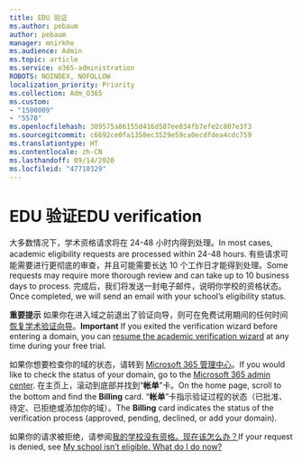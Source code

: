 ```yaml
---
title: EDU 验证
ms.author: pebaum
author: pebaum
manager: mnirkhe
ms.audience: Admin
ms.topic: article
ms.service: o365-administration
ROBOTS: NOINDEX, NOFOLLOW
localization_priority: Priority
ms.collection: Adm_O365
ms.custom:
- "1500009"
- "5578"
ms.openlocfilehash: 309575a86155d416d587ee034fb7efe2c807e3f3
ms.sourcegitcommit: c6692ce0fa1358ec3529e59ca0ecdfdea4cdc759
ms.translationtype: HT
ms.contentlocale: zh-CN
ms.lasthandoff: 09/14/2020
ms.locfileid: "47710329"
---
```

# <a name="edu-verification"></a><span data-ttu-id="cb644-102">EDU 验证</span><span class="sxs-lookup"><span data-stu-id="cb644-102">EDU verification</span></span>

<span data-ttu-id="cb644-103">大多数情况下，学术资格请求将在 24-48 小时内得到处理。</span><span class="sxs-lookup"><span data-stu-id="cb644-103">In most cases, academic eligibility requests are processed within 24-48 hours.</span></span> <span data-ttu-id="cb644-104">有些请求可能需要进行更彻底的审查，并且可能需要长达 10 个工作日才能得到处理。</span><span class="sxs-lookup"><span data-stu-id="cb644-104">Some requests may require more thorough review and can take up to 10 business days to process.</span></span> <span data-ttu-id="cb644-105">完成后，我们将发送一封电子邮件，说明你学校的资格状态。</span><span class="sxs-lookup"><span data-stu-id="cb644-105">Once completed, we will send an email with your school’s eligibility status.</span></span>

<span data-ttu-id="cb644-106">**重要提示** 如果你在进入域之前退出了验证向导，则可在免费试用期间的任何时间[恢复学术验证向导](https://go.microsoft.com/fwlink/p/?linkid=2135255)。</span><span class="sxs-lookup"><span data-stu-id="cb644-106">**Important** If you exited the verification wizard before entering a domain, you can [resume the academic verification wizard](https://go.microsoft.com/fwlink/p/?linkid=2135255) at any time during your free trial.</span></span>

<span data-ttu-id="cb644-107">如果你想要检查你的域的状态，请转到 [Microsoft 365 管理中心](https://go.microsoft.com/fwlink/p/?linkid=2024339)。</span><span class="sxs-lookup"><span data-stu-id="cb644-107">If you would like to check the status of your domain, go to the [Microsoft 365 admin center](https://go.microsoft.com/fwlink/p/?linkid=2024339).</span></span> <span data-ttu-id="cb644-108">在主页上，滚动到底部并找到“**帐单**”卡。</span><span class="sxs-lookup"><span data-stu-id="cb644-108">On the home page, scroll to the bottom and find the **Billing** card.</span></span> <span data-ttu-id="cb644-109">“**帐单**”卡指示验证过程的状态（已批准、待定、已拒绝或添加你的域）。</span><span class="sxs-lookup"><span data-stu-id="cb644-109">The **Billing** card indicates the status of the verification process (approved, pending, declined, or add your domain).</span></span>

<span data-ttu-id="cb644-110">如果你的请求被拒绝，请参阅[我的学校没有资格。现在该怎么办？](https://docs.microsoft.com/microsoft-365/commerce/subscriptions/verify-academic-eligibility#my-school-isnt-eligible-what-do-i-do-now)</span><span class="sxs-lookup"><span data-stu-id="cb644-110">If your request is denied, see [My school isn’t eligible. What do I do now?](https://docs.microsoft.com/microsoft-365/commerce/subscriptions/verify-academic-eligibility#my-school-isnt-eligible-what-do-i-do-now)</span></span>